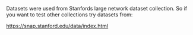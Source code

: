 Datasets were used from Stanfords large network dataset collection. So if you want to test other collections try datasets from:

https://snap.stanford.edu/data/index.html